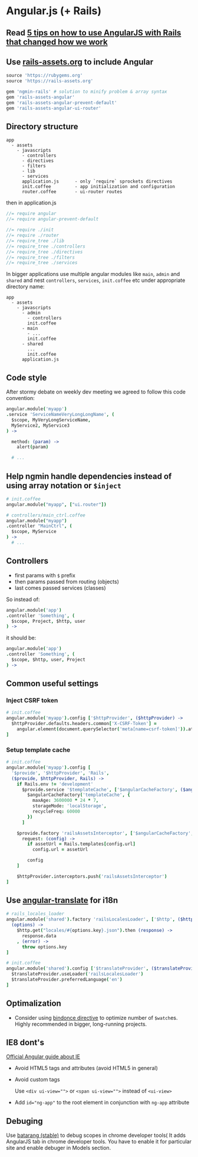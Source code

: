 # Angular.js (+ Rails)

## Read [5 tips on how to use AngularJS with Rails that changed how we work](http://codetunes.com/2014/5-tips-on-how-to-use-angularjs-with-rails-that-changed-how-we-work/)

## Use [rails-assets.org](https://rails-assets.org/) to include Angular

```ruby
source 'https://rubygems.org'
source 'https://rails-assets.org'

gem 'ngmin-rails' # solution to minify problem & array syntax
gem 'rails-assets-angular'
gem 'rails-assets-angular-prevent-default'
gem 'rails-assets-angular-ui-router'
```

## Directory structure

```
app
  - assets
    - javascripts
      - controllers
      - directives
      - filters
      - lib
      - services
      application.js      - only `require` sprockets directives
      init.coffee         - app initialization and configuration
      router.coffee       - ui-router routes
```

then in application.js

```js
//= require angular
//= require angular-prevent-default

//= require ./init
//= require ./router
//= require_tree ./lib
//= require_tree ./controllers
//= require_tree ./directives
//= require_tree ./filters
//= require_tree ./services
```

In bigger applications use multiple angular modules like `main`, `admin` and `shared` and nest `controllers`, `services`, `init.coffee` etc under appropriate directory name:

```
app
  - assets
    - javascripts
      - admin
        - controllers
        init.coffee
      - main
        - ...
        init.coffee
      - shared
        ...
        init.coffee
      application.js
```

## Code style

After stormy debate on weekly dev meeting we agreed to follow this code convention:

```coffee
angular.module('myapp')
.service 'ServiceNameVeryLongLongName', (
  $scope, MyVeryLongServiceName,
  MyService2, MyService3
) ->

  method: (param) ->
    alert(param)

  # ...
```

## Help ngmin handle dependencies instead of using array notation or `$inject`

```coffee
# init.coffee
angular.module("myapp", ["ui.router"])

# controllers/main_ctrl.coffee
angular.module("myapp")
.controller "MainCtrl", (
  $scope, MyService
) ->
  # ...
```
## Controllers


* first params with `$` prefix
* then params passed from routing (objects)
* last comes passed services (classes)

So instead of:

```coffee
angular.module('app')
.controller 'Something', (
  $scope, Project, $http, user
) ->
```

it should be:

```coffee
angular.module('app')
.controller 'Something', (
  $scope, $http, user, Project
) ->
```

## Common useful settings


### Inject CSRF token

```coffee
# init.coffee
angular.module('myapp').config ['$httpProvider', ($httpProvider) ->
  $httpProvider.defaults.headers.common['X-CSRF-Token'] =
    angular.element(document.querySelector('meta[name=csrf-token]')).attr('content')
]
```

### Setup template cache
```coffee
# init.coffee
angular.module('myapp').config [
  '$provide', '$httpProvider', 'Rails',
  ($provide, $httpProvider, Rails) ->
    if Rails.env != 'development'
      $provide.service '$templateCache', ['$angularCacheFactory', ($angularCacheFactory) ->
        $angularCacheFactory('templateCache', {
          maxAge: 3600000 * 24 * 7,
          storageMode: 'localStorage',
          recycleFreq: 60000
        })
      ]

    $provide.factory 'railsAssetsInterceptor', ['$angularCacheFactory', ($angularCacheFactory) ->
      request: (config) ->
        if assetUrl = Rails.templates[config.url]
          config.url = assetUrl

        config
    ]

    $httpProvider.interceptors.push('railsAssetsInterceptor')
]
```

## Use [angular-translate](https://github.com/angular-translate/angular-translate) for i18n

```coffee
# rails_locales_loader
angular.module('shared').factory 'railsLocalesLoader', ['$http', ($http) ->
  (options) ->
    $http.get("locales/#{options.key}.json").then (response) ->
      response.data
    , (error) ->
      throw options.key
]

# init.coffee
angular.module('shared').config ['$translateProvider', ($translateProvider) ->
  $translateProvider.useLoader('railsLocalesLoader')
  $translateProvider.preferredLanguage('en')
]
```

## Optimalization

* Consider using [bindonce directive](https://github.com/Pasvaz/bindonce) to optimize number of `$watch`es. Highly recommended in bigger, long-running projects.

## IE8 dont's

[Official Angular guide about IE](http://docs.angularjs.org/guide/ie)

* Avoid HTML5 tags and attributes (avoid HTML5 in general)

* Avoid custom tags

  Use `<div ui-view="">` or `<span ui-view="">` instead of `<ui-view>`

* Add `id="ng-app"` to the root element in conjunction with `ng-app` attribute

## Debuging
Use [batarang (stable)](https://chrome.google.com/webstore/detail/angularjs-batarang-stable/niopocochgahfkiccpjmmpchncjoapek) to debug scopes in chrome developer tools( It adds AngularJS tab in chrome developer tools. You have to enable it for particular site and enable debuger in Models section.
